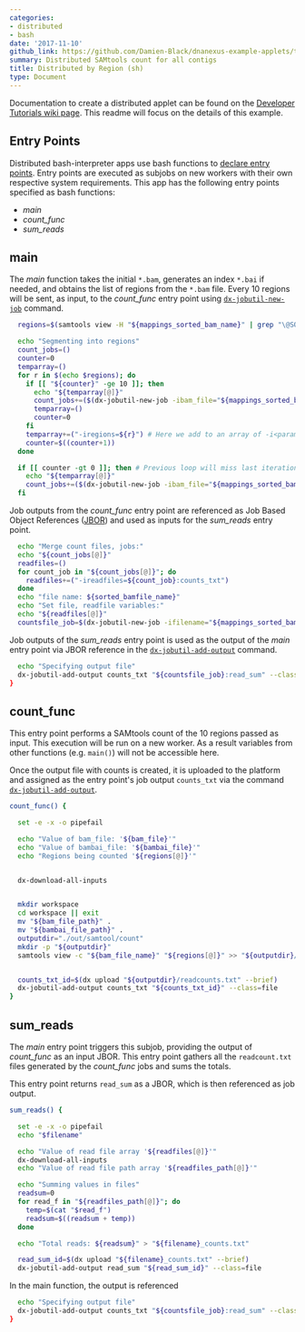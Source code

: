 ```yaml
---
categories:
- distributed
- bash
date: '2017-11-10'
github_link: https://github.com/Damien-Black/dnanexus-example-applets/tree/master/Tutorials/bash/samtools_count_distr_chr_region_sh
summary: Distributed SAMtools count for all contigs
title: Distributed by Region (sh)
type: Document
---
```

Documentation to create a distributed applet can be found on the [Developer Tutorials wiki page](https://wiki.dnanexus.com/Developer-Tutorials/Parallelize-Your-App). This readme will focus on the details of this example.

## Entry Points

Distributed bash-interpreter apps use bash functions to [declare entry points](https://wiki.dnanexus.com/Developer-Tutorials/Parallelize-Your-App#Adding-Entry-Points-to-Your-Code). Entry points are executed as subjobs on new workers with their own respective system requirements. This app has the following entry points specified as bash functions:

* *main*
* *count_func*
* *sum_reads*

## main
The *main* function takes the initial `*.bam`, generates an index `*.bai` if needed, and obtains the list of regions from the `*.bam` file. Every 10 regions will be sent, as input, to the *count_func* entry point using [`dx-jobutil-new-job`](https://wiki.dnanexus.com/Helpstrings-of-SDK-Command-Line-Utilities#dx-jobutil-new-job) command.
```bash
  regions=$(samtools view -H "${mappings_sorted_bam_name}" | grep "\@SQ" | sed 's/.*SN:\(\S*\)\s.*/\1/')

  echo "Segmenting into regions"
  count_jobs=()
  counter=0
  temparray=()
  for r in $(echo $regions); do
    if [[ "${counter}" -ge 10 ]]; then
      echo "${temparray[@]}"
      count_jobs+=($(dx-jobutil-new-job -ibam_file="${mappings_sorted_bam}" -ibambai_file="${mappings_sorted_bai}" "${temparray[@]}" count_func))
      temparray=()
      counter=0
    fi
    temparray+=("-iregions=${r}") # Here we add to an array of -i<parameter>'s
    counter=$((counter+1))
  done

  if [[ counter -gt 0 ]]; then # Previous loop will miss last iteration  if its < 10
    echo "${temparray[@]}"
    count_jobs+=($(dx-jobutil-new-job -ibam_file="${mappings_sorted_bam}" -ibambai_file="${mappings_sorted_bai}" "${temparray[@]}" count_func))
  fi
```

Job outputs from the *count_func* entry point are referenced as Job Based Object References ([JBOR](https://wiki.dnanexus.com/API-Specification-v1.0.0/Job-Input-and-Output#Job-Dependencies)) and used as inputs for the *sum_reads* entry point.
```bash
  echo "Merge count files, jobs:"
  echo "${count_jobs[@]}"
  readfiles=()
  for count_job in "${count_jobs[@]}"; do
    readfiles+=("-ireadfiles=${count_job}:counts_txt")
  done
  echo "file name: ${sorted_bamfile_name}"
  echo "Set file, readfile variables:"
  echo "${readfiles[@]}"
  countsfile_job=$(dx-jobutil-new-job -ifilename="${mappings_sorted_bam_prefix}" "${readfiles[@]}" sum_reads)
```

Job outputs of the *sum_reads* entry point is used as the output of the *main* entry point via JBOR reference in the [`dx-jobutil-add-output`](https://wiki.dnanexus.com/Helpstrings-of-SDK-Command-Line-Utilities#dx-jobutil-add-output) command.
```bash
  echo "Specifying output file"
  dx-jobutil-add-output counts_txt "${countsfile_job}:read_sum" --class=jobref
}
```

## count_func
This entry point performs a SAMtools count of the 10 regions passed as input. This execution will be run on a new worker. As a result variables from other functions (e.g. `main()`) will not be accessible here.

Once the output file with counts is created, it is uploaded to the platform and assigned as the entry point's job output `counts_txt` via the command [`dx-jobutil-add-output`](https://wiki.dnanexus.com/Helpstrings-of-SDK-Command-Line-Utilities#dx-jobutil-add-output).
```bash
count_func() {

  set -e -x -o pipefail

  echo "Value of bam_file: '${bam_file}'"
  echo "Value of bambai_file: '${bambai_file}'"
  echo "Regions being counted '${regions[@]}'"


  dx-download-all-inputs


  mkdir workspace
  cd workspace || exit
  mv "${bam_file_path}" .
  mv "${bambai_file_path}" .
  outputdir="./out/samtool/count"
  mkdir -p "${outputdir}"
  samtools view -c "${bam_file_name}" "${regions[@]}" >> "${outputdir}/readcounts.txt"


  counts_txt_id=$(dx upload "${outputdir}/readcounts.txt" --brief)
  dx-jobutil-add-output counts_txt "${counts_txt_id}" --class=file
}
```

## sum_reads
The *main* entry point triggers this subjob, providing the output of *count_func* as an input JBOR. This entry point gathers all the `readcount.txt` files generated by the *count_func* jobs and sums the totals.

This entry point returns `read_sum` as a JBOR, which is then referenced as job output.
```bash
sum_reads() {

  set -e -x -o pipefail
  echo "$filename"

  echo "Value of read file array '${readfiles[@]}'"
  dx-download-all-inputs
  echo "Value of read file path array '${readfiles_path[@]}'"

  echo "Summing values in files"
  readsum=0
  for read_f in "${readfiles_path[@]}"; do
    temp=$(cat "$read_f")
    readsum=$((readsum + temp))
  done

  echo "Total reads: ${readsum}" > "${filename}_counts.txt"

  read_sum_id=$(dx upload "${filename}_counts.txt" --brief)
  dx-jobutil-add-output read_sum "${read_sum_id}" --class=file
```

In the main function, the output is referenced
```bash
  echo "Specifying output file"
  dx-jobutil-add-output counts_txt "${countsfile_job}:read_sum" --class=jobref
}
```

